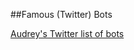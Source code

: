 
##Famous (Twitter) Bots

<p><a href="https://twitter.com/audreywatters/lists/bots">Audrey's Twitter list of bots</a></p>
